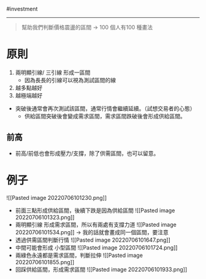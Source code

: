 #investment 

---

> 幫助我們判斷價格震盪的區間
-> 100 個人有100 種畫法

# 原則
1. 兩明顯引線/ 三引線 形成一區間
	- 因為長長的引線可以視為測試區間的線
2. 越多點越好
3. 越極端越好

- 突破後通常會再次測試該區間，通常行情會繼續延續。（試想交易者的心態）
	- 供給區間突破後會變成需求區間，需求區間跌破後會形成供給區間。
## 前高
- 前高/前低也會形成壓力/支撐，除了供需區間，也可以留意。

# 例子
![[Pasted image 20220706101230.png]]

- 前面三點形成供給區間，後續下跌是因為供給區間
	![[Pasted image 20220706101323.png]]
- 兩明顯引線 形成需求區間，所以有兩處有支撐力道
	![[Pasted image 20220706101534.png]]
	-> 我的話就會畫成同一個區間，要注意
- 透過供需區間判斷行情
	![[Pasted image 20220706101647.png]]
- 中間可能會形成 小型區間
	![[Pasted image 20220706101724.png]]
- 兩綠色永遠都是需求區間，判斷拉伸
	![[Pasted image 20220706101855.png]]
- 回踩供給區間，形成需求區間
	![[Pasted image 20220706101933.png]]
